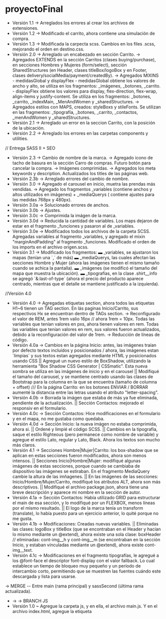 # proyectoFinal
- Versión 1.1 → Arreglados los errores al crear los archivos de extensiones.
- Versión 1.2 → Modificado el carrito, ahora contiene una simulación de compra.
- Versión 1.3 → Modificada la carpecta scss. Cambios en los files .scss, mejorando el orden en destino.css.
- Versión 2.0 → Arreglado un encabezado en sección Carrito.
              → Agregados EXTENDS en la sección Carritos (clases buying/purchase), en secciones Hombres y Mujeres (form/select), sección SharedStructures (en Header, clases titleBox/logoBox y en Footer, clases delivery/socialMedia/payment/createdBy).
              → Agregados MIXINS - medidasGlobal y displayFlex - medidasGlobal obtiene los valores de ancho y alto, se utiliza en los fragmentos: _imágenes, _botones, _carrito. - displayFlex obtiene los valores para display, flex-direction, flex-wrap, align-items y justify-content. Se utiliza en los fragmentos: _botones, _carrito, _indexMain, _MenAndWomen y _sharedStructures.
              → Agregados estilos con MAPS, creados: styleBoxs y stileFonts. Se utilizan en las fragmentos: _tipografía, _botones, _carrito, _contactos, _menAndWomen y _sharedStructures. 
- Versión 2.1 → Arreglado un error en la seccion Carrito, con la posición de la ubicación.
- Versión 2.2 → Arreglado los errores en las carpetas components y utilities.

// Entrega SASS II + SEO 
- Versión 2.3 → Cambio de nombre de la marca. 
              → Agregado icono de tacho de basura en la sección Carro de compras. Futuro botón para cancelar la compra.
              → Imágenes comprimidas. 
              → Agregados los meta keywords y description. Actualizados los titles de las páginas web.
- Versión 2.3b → Arreglado errores del cambio de nombre.
- Versión 3.0 → Agregado el carousel en inicio, muetra las prendas más vendidas. 
              → Agregado los fragmentos _variables (contiene anchos y altos utilizados en imágenes) + _mediaQuerys ( contiene ajustes para las medidas 768px y 480px).
- Versión 3.0a → Solucionado errores de anchos. 
- Versión 3.0b → Ajustes.
- Versión 3.0c → Comprimida la imágen de la marca. 
- Versión 3.0d → Reducida la cantidad de variables. Los maps dejaron de estar en el fragmento _funciones y pasaron al de _variables.
- Versión 3.0e → Modificados todos los archivos de la carpeta SCSS. Agregadas variables al fragmento _variables, y agregado el mixin "marginAndPadding" al fragmento _funciones. Modificado el orden de los imports en el archivo origen.scss.  
- Versión 3.1  → Modificado los fragmentos:
                      ▬ _variables, se ajustaron los mapas (tenían una ´,´ de más)
                      ▬ _mediaQuerys, las cuales afectan las secciones Hombre y Mujer (ahora las imágenes tienen el mismo tamaño cuando se achica la pantalla).
                      ▬ _imágenes (se modificó el tamaño del mapa que muestra la ubicación).
                      ▬ _tipografías, en la clase .shirt__info se agregó  ´&:last-of-type´ (ahora el precio del producto aparece centrado, mientras que el detalle se mantiene justificado a la izquierda). 

//Versión 4.0
- Versión 4.0  → Agregadas etiquetas section, ahora todos las etiquetas H1~6 tienen un TAG section. En lás paginas Inicio/Carrito, sus respectivos Hx se encuentran dentro de TAGs section. 
               →  Reconfigurado el valor de REM, antes 1rem valio 16px // ahora 1rem = 10px. Todas las variables que tenían valores en pxs, ahora tienen valores en rem. Todas las variables que tenían valores en rem, sus valores fueron actualizados, debido a la reconfiguración del valor de 1rem. 
               → Reducción de líneas de código. 
- Versión 4.0a → Cambios en la página Inicio: antes, las imágenes traían por defecto textos incluidos y posicionados / ahora, las imágenes estan ´limpias´ y sus textos estan agregados mediante HTML y posicionados usando CSS || Agregué un nuevo estilo de BoxShadow, utilizando la herramienta "Box Shadow CSS Generator | CSSmatic". Esta nueva sombra se utiliza en las imágenes de inicio y en el carousel || Modifiqué el tamaño del carousel, y se mantiene centrado usando las clases de Bootstrap para la columna en la que se encuentra (tamaño de columna + offset)  ///  En la página Carrito: en los botones ENVIAR / BORRAR aumenté la distancia entre las letras usando el atributo "letter-spacing". 
- Versión 4.0b → Borrada la imágen que estaba de más ya fue eliminada, pendiente de la actualización. || Sección Contactos: mejorado el responsiv en el formulario. 
- Versión 4.0c → Sección Contactos: Hice modificaciones en el formulario y en el mapa, no me gustaba como quedaba. 
- Versión 4.0d → Sección Inicio: la nueva imágen no estaba comprimida, ahora si. || Ordené y limpié el código SCSS. || Cambios en la tipografía, saque el estilo Righteous (pero permanece como nombre de variable) y agregue el estilo Lato, regular y Lato, Black. Ahora los textos son mucho más claros.
- Versión 4.1  → Secciones Hombre|Mujer|Carrito: los box-shadow que se aplican en estas secciones fueron modificados, ahora son menos intensos. || Secciones Inicio|Hombre|Mujer: modifiqué algunas imágenes de estas secciones, porque cuando se cambiaba de dispositivo las imágenes se estiraban. En el fragmento MediaQuery cambie la altura de las imñagenes. || En las imágenes de las secciones: Inicio/Hombre/Mujer/Carrito, modifiqué los atributos ALT, ahora son más descriptivos.  || Modifiqué el archivo package.json, ahora tiene una breve descripción y aparece mi nombre en la sección de autor. 
- Versión 4.1a → Sección Contactos: Había utilizado GRID para estructurar el main de esa sección, y lo modifiqué por un FLEXBOX, menos líneas por el mismo resultado. || El logo de la marca tenía un transform (translate), lo había puesto para un ejercicio anterior, lo quité porque no me gusta.
- Versión 4.1b → Modificaciones: Creadas nuevas variables. || Eliminadas las clases: logoBox y titleBox (que se encontraban en el Header y hacían lo mismo mediante un @extend), ahora existe una sola clase: boxHeader // eliminadas: cont-img__h y cont-img__m (se encontraban en la sección Inicio, y estaban vínculadas mediante un @extend), ahora existe cont-img__text. 
- Versión 4.1c → Modificaciones en el fragmento tipografías, le agregué a los @font-face el descriptor font-display con el valor fallback. Lo cual establece un tiempo de bloqueo muy pequeño y un período de intercambio corto, permitiendo que se muestren las fuentes cuándo este descargada y lista para usarse.

→ MERGE -- Entre main (rama principal) y sassSecond (última rama actualizada).

- → → BRANCH JS 
- Versión 1.0   ~ Agregue la carpeta js, y en ella, el archivo main.js. Y en el archivo index.html, agregue la etiqueta <script> para vincularla con el archivo main.js.
                ~ En el archivo main.js, cree la clase "articulo" que va a almacenar las propiedades de cada prenda que este en venta.
- Versión 1.0a  ~ Arreglando errores. 
- Versión 1.0b  ~ Las funciones comprobarStock() - precioTotal() - comprando() - realizarCompra(), funcionan correctamente.   
- Versión 1.0c  ~ Agregadas las funciones mostrarArticle()/opcionesDePago(). La funcion realizarCompra(), ahora se llama realizarPedido().
